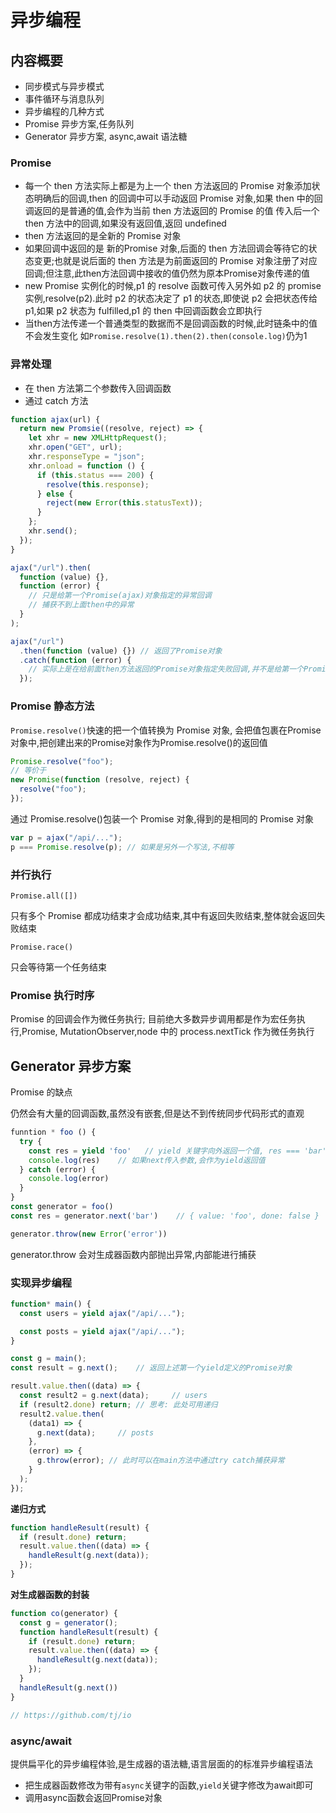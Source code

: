 # 异步编程

## 内容概要

- 同步模式与异步模式
- 事件循环与消息队列
- 异步编程的几种方式
- Promise 异步方案,任务队列
- Generator 异步方案, async,await 语法糖

### Promise

- 每一个 then 方法实际上都是为上一个 then 方法返回的 Promise 对象添加状态明确后的回调,then 的回调中可以手动返回 Promise 对象,如果 then 中的回调返回的是普通的值,会作为当前 then 方法返回的 Promise 的值
  传入后一个 then 方法中的回调,如果没有返回值,返回 undefined
- then 方法返回的是全新的 Promise 对象
- 如果回调中返回的是 新的Promise 对象,后面的 then 方法回调会等待它的状态变更;也就是说后面的 then 方法是为前面返回的 Promise 对象注册了对应回调;但注意,此then方法回调中接收的值仍然为原本Promise对象传递的值
- new Promise 实例化的时候,p1 的 resolve 函数可传入另外如 p2 的 promise 实例,resolve(p2).此时 p2 的状态决定了 p1 的状态,即使说 p2 会把状态传给 p1,如果 p2 状态为 fulfilled,p1 的 then 中回调函数会立即执行
- 当then方法传递一个普通类型的数据而不是回调函数的时候,此时链条中的值不会发生变化
  如`Promise.resolve(1).then(2).then(console.log)`仍为1

### 异常处理

- 在 then 方法第二个参数传入回调函数
- 通过 catch 方法

```javascript
function ajax(url) {
  return new Promsie((resolve, reject) => {
    let xhr = new XMLHttpRequest();
    xhr.open("GET", url);
    xhr.responseType = "json";
    xhr.onload = function () {
      if (this.status === 200) {
        resolve(this.response);
      } else {
        reject(new Error(this.statusText));
      }
    };
    xhr.send();
  });
}

ajax("/url").then(
  function (value) {},
  function (error) {
    // 只是给第一个Promise(ajax)对象指定的异常回调
    // 捕获不到上面then中的异常
  }
);

ajax("/url")
  .then(function (value) {}) // 返回了Promise对象
  .catch(function (error) {
    // 实际上是在给前面then方法返回的Promise对象指定失败回调,并不是给第一个Promise指定,只是因为promise链条上,异常会一直传递
  });
```

### Promise 静态方法

`Promise.resolve()`快速的把一个值转换为 Promise 对象, 会把值包裹在Promise对象中,把创建出来的Promise对象作为Promise.resolve()的返回值

```javascript
Promise.resolve("foo");
// 等价于
new Promise(function (resolve, reject) {
  resolve("foo");
});
```

通过 Promise.resolve()包装一个 Promise 对象,得到的是相同的 Promise 对象

```javascript
var p = ajax("/api/...");
p === Promise.resolve(p); // 如果是另外一个写法,不相等
```

### 并行执行

`Promise.all([])`

只有多个 Promise 都成功结束才会成功结束,其中有返回失败结束,整体就会返回失败结束

`Promise.race()`

只会等待第一个任务结束

### Promise 执行时序

Promise 的回调会作为微任务执行;
目前绝大多数异步调用都是作为宏任务执行,Promise, MutationObserver,node 中的 process.nextTick 作为微任务执行

## Generator 异步方案

Promise 的缺点

仍然会有大量的回调函数,虽然没有嵌套,但是达不到传统同步代码形式的直观

```javascript
funntion * foo () {
  try {
    const res = yield 'foo'   // yield 关键字向外返回一个值, res === 'bar';暂停函数执行,直到下一次调用生成器对象的next方法再往下执行
    console.log(res)    // 如果next传入参数,会作为yield返回值
  } catch (error) {
    console.log(error)
  }
}
const generator = foo()
const res = generator.next('bar')    // { value: 'foo', done: false }

generator.throw(new Error('error'))
```

generator.throw 会对生成器函数内部抛出异常,内部能进行捕获

### 实现异步编程

```javascript
function* main() {
  const users = yield ajax("/api/...");

  const posts = yield ajax("/api/...");
}

const g = main();
const result = g.next();    // 返回上述第一个yield定义的Promise对象

result.value.then((data) => {
  const result2 = g.next(data);     // users
  if (result2.done) return; // 思考: 此处可用递归
  result2.value.then(
    (data1) => {
      g.next(data);     // posts
    },
    (error) => {
      g.throw(error); // 此时可以在main方法中通过try catch捕获异常
    }
  );
});
```

**递归方式**

```javascript
function handleResult(result) {
  if (result.done) return;
  result.value.then((data) => {
    handleResult(g.next(data));
  });
}
```

**对生成器函数的封装**

```javascript
function co(generator) {
  const g = generator();
  function handleResult(result) {
    if (result.done) return;
    result.value.then((data) => {
      handleResult(g.next(data));
    });
  }
  handleResult(g.next())
}

// https://github.com/tj/io
```

### async/await

提供扁平化的异步编程体验,是生成器的语法糖,语言层面的的标准异步编程语法

- 把生成器函数修改为带有`async`关键字的函数,`yield`关键字修改为await即可
- 调用async函数会返回Promise对象